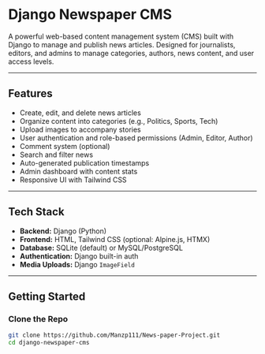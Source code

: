 #  Django Newspaper CMS

A powerful web-based content management system (CMS) built with Django to manage and publish news articles. Designed for journalists, editors, and admins to manage categories, authors, news content, and user access levels.

---

##  Features

-  Create, edit, and delete news articles
-  Organize content into categories (e.g., Politics, Sports, Tech)
-  Upload images to accompany stories
-  User authentication and role-based permissions (Admin, Editor, Author)
-  Comment system (optional)
-  Search and filter news
-  Auto-generated publication timestamps
-  Admin dashboard with content stats
-  Responsive UI with Tailwind CSS

---

##  Tech Stack

- **Backend:** Django (Python)
- **Frontend:** HTML, Tailwind CSS (optional: Alpine.js, HTMX)
- **Database:** SQLite (default) or MySQL/PostgreSQL
- **Authentication:** Django built-in auth
- **Media Uploads:** Django `ImageField`

---

##  Getting Started

###  Clone the Repo

```bash
git clone https://github.com/Manzp111/News-paper-Project.git
cd django-newspaper-cms
